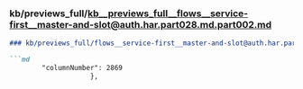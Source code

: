 ### kb/previews_full/kb__previews_full__flows__service-first__master-and-slot@auth.har.part028.md.part002.md

```md
### kb/previews_full/flows__service-first__master-and-slot@auth.har.part028.md (part 002)

```md
        "columnNumber": 2869
                    },
                 
```

```

```
